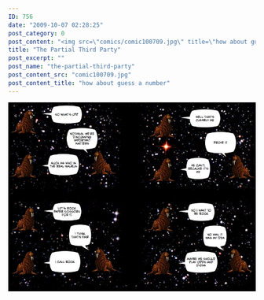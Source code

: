 ```yaml
---
ID: 756
date: "2009-10-07 02:28:25"
post_category: 0
post_content: "<img src=\"comics/comic100709.jpg\" title=\"how about guess a number\" />"
title: "The Partial Third Party"
post_excerpt: ""
post_name: "the-partial-third-party"
post_content_src: "comic100709.jpg"
post_content_title: "how about guess a number"
---
```



[![how about guess a number](/comics-hi-res/comic100709.jpg)](/comics-hi-res/comic100709.jpg)
